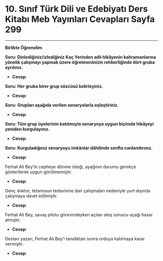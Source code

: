 # 10. Sınıf Türk Dili ve Edebiyatı Ders Kitabı Meb Yayınları Cevapları Sayfa 299

---

**Birlikte Öğrenelim**

**Soru: Dinlediğiniz/izlediğiniz Kaç Yerinden adlı hikâyenin kahramanlarına yönelik çalışmayı yapmak üzere öğretmeninizin rehberliğinde dört gruba ayrılınız.**

-   **Cevap**:

**Soru: Her gruba birer grup sözcüsü belirleyiniz.**

-   **Cevap**:

**Soru: Grupları aşağıda verilen senaryolarla eşleştiriniz.**

-   **Cevap**:

**Soru: Tüm grup üyelerinin katılımıyla senaryoya uygun biçimde hikâyeyi yeniden kurgulayınız.**

-   **Cevap**:

**Soru: Kurguladığınız senaryoyu imkânlar dâhilinde sınıfta canlandırınız.**

-   **Cevap**:

Ferhat Ali Bey’in cepheye dönme isteği, ayağının durumu gerekçe gösterilerek uygun görülmemiştir.

-   **Cevap**:

Genç doktor, tetanosun tedavisine dair çalışmaları nedeniyle yurt dışında çalışmaya davet edilmiştir.

-   **Cevap**:

Ferhat Ali Bey, savaş pilotu görevindeyken açılan ateş sonucu uçağı hasar almıştır.

-   **Cevap**:

Destan yazarı, Ferhat Ali Bey’i tanıdıktan sonra orduya katılmaya karar vermiştir.

-   **Cevap**: